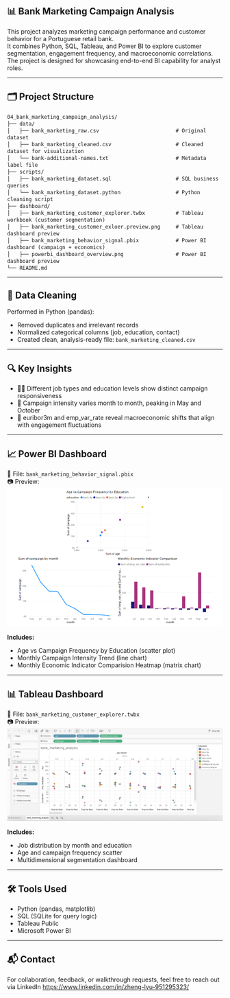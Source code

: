 ## 📊 Bank Marketing Campaign Analysis

This project analyzes marketing campaign performance and customer behavior for a Portuguese retail bank.  
It combines Python, SQL, Tableau, and Power BI to explore customer segmentation, engagement frequency, and macroeconomic correlations. The project is designed for showcasing end-to-end BI capability for analyst roles.

---

## 🗂️ Project Structure

```
04_bank_marketing_campaign_analysis/
├── data/
│   ├── bank_marketing_raw.csv                         # Original dataset
│   ├── bank_marketing_cleaned.csv                     # Cleaned dataset for visualization
│   └── bank-additional-names.txt                      # Metadata label file
├── scripts/
│   ├── bank_marketing_dataset.sql                     # SQL business queries
│   └── bank_marketing_dataset.python                  # Python cleaning script
├── dashboard/
│   ├── bank_marketing_customer_explorer.twbx          # Tableau workbook (customer segmentation)
│   ├── bank_marketing_customer_exloer.preview.png     # Tableau dashboard preview
│   ├── bank_marketing_behavior_signal.pbix            # Power BI dashboard (campaign + economics)
│   ├── powerbi_dashboard_overview.png                 # Power BI dashboard preview
└── README.md
```

---

## 🧹 Data Cleaning

Performed in Python (pandas):

- Removed duplicates and irrelevant records
- Normalized categorical columns (job, education, contact)
- Created clean, analysis-ready file: `bank_marketing_cleaned.csv`

---

## 🔍 Key Insights

- 🧑‍💼 Different job types and education levels show distinct campaign responsiveness
- 📆 Campaign intensity varies month to month, peaking in May and October
- 💸 euribor3m and emp_var_rate reveal macroeconomic shifts that align with engagement fluctuations

---

## 📈 Power BI Dashboard

📁 File: `bank_marketing_behavior_signal.pbix`  
📷 Preview:  
![Power BI Dashboard Preview](powerbi_dashboard_overview.png)

**Includes:**

- Age vs Campaign Frequency by Education (scatter plot)
- Monthly Campaign Intensity Trend (line chart)
- Monthly Economic Indicator Comparision Heatmap (matrix chart)

---

## 📊 Tableau Dashboard

📁 File: `bank_marketing_customer_explorer.twbx`  
📷 Preview:  
![Tableau Dashboard Preview](bank_marketing_customer_exloer.preview.png)

**Includes:**

- Job distribution by month and education
- Age and campaign frequency scatter
- Multidimensional segmentation dashboard

---

## 🛠️ Tools Used

- Python (pandas, matplotlib)
- SQL (SQLite for query logic)
- Tableau Public
- Microsoft Power BI

---

## 📬 Contact

For collaboration, feedback, or walkthrough requests, feel free to reach out via LinkedIn https://www.linkedin.com/in/zheng-lyu-951295323/
